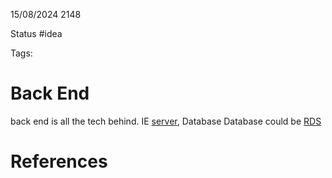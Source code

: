 15/08/2024 2148

Status #idea

Tags:

# Back End

back end is all the tech behind. IE [server](./Server.md), Database
Database could be [RDS](./RDS.md)

# References
